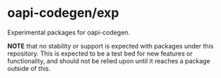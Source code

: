 # oapi-codegen/exp

Experimental packages for oapi-codegen.

**NOTE** that no stability or support is expected with packages under this repository. This is expected to be a test bed for new features or functionality, and should not be relied upon until it reaches a package outside of this.
